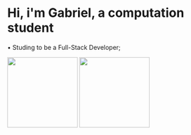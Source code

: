 <h1> Hi, i'm Gabriel, a computation student </h1>
<p> • Studing to be a Full-Stack Developer; </p>
<img height="160em" src="https://github-readme-stats.vercel.app/api?username=lookin-at-the-stars&amp;show_icons=true&amp;theme=dark&amp;include_all_commits=true&amp;count_private=true" style="max-width: 100%;">
<img height="160em" src="https://github-readme-stats.vercel.app/api/top-langs/?username=lookin-at-the-stars&layout=compact&langs_count=7&theme=dark" style="max-width: 100%;">

